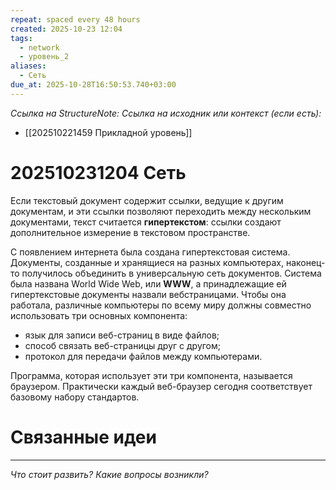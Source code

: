 ```yaml
---
repeat: spaced every 48 hours
created: 2025-10-23 12:04
tags:
  - network
  - уровень_2
aliases:
  - Сеть
due_at: 2025-10-28T16:50:53.740+03:00
---
```

*Ссылка на StructureNote:*
*Ссылка на исходник или контекст (если есть):*
- [[202510221459 Прикладной уровень]]

# 202510231204 Сеть

Если текстовый документ содержит ссылки, ведущие к другим документам, и эти ссылки позволяют переходить между нескольким документами, текст считается **гипертекстом**: ссылки создают дополнительное измерение в текстовом пространстве.

С появлением интернета была создана гипертекстовая система. Документы, созданные и хранящиеся на разных компьютерах, наконец-то получилось объединить в универсальную сеть документов. Система была названа World Wide Web, или **WWW**, а принадлежащие ей гипертекстовые документы назвали вебстраницами. Чтобы она работала, различные компьютеры по всему миру должны совместно использовать три основных компонента:

- язык для записи веб-страниц в виде файлов;
- способ связать веб-страницы друг с другом;
- протокол для передачи файлов между компьютерами.

Программа, которая использует эти три компонента, называется браузером. Практически каждый веб-браузер сегодня соответствует базовому набору стандартов. 
# Связанные идеи


---

*Что стоит развить? Какие вопросы возникли?*
